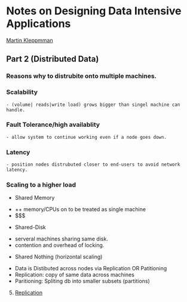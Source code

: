# Notes on Designing Data Intensive Applications
[Martin Kleppmman](https://dataintensive.net/)

## Part 2 (Distributed Data)
### Reasons why to distrubite onto multiple machines.
### Scalability
    - (volume| reads|write load) grows bigger than singel machine can handle.
### Fault Tolerance/high availablity
    - allow system to continue working even if a node goes down.
### Latency
    - position nodes distrubuted closer to end-users to avoid network latency.

### Scaling to a higher load
* Shared Memory
 - ++ memory/CPUs on to be treated as single machine
 - $$$
* Shared-Disk
 - serveral machines sharing same disk.
 - contention and overhead of locking.
* Shared Nothing (horizontal scaling)
 - Data is Distibuted across nodes via Replication OR Patitioning
 - Replication: copy of same data across machines
 - Paritioning: Spliting db into smaller subsets (partitions)

5. [Replication](./ch5.md)